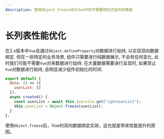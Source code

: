 ```yaml
---
description: 使用Object.freeze优化Vue中的不需要响应式监听的数据
---
```


# 长列表性能优化

在2.x版本中`Vue`会通过`Object.defineProperty`对数据进行劫持, 以实现双向数据绑定. 但在一些特定的业务场景, 组件只需要进行纯数据展示, 不会有任何变化, 此时我们可能不需要`Vue`对来数据进行劫持. 在大量数据需要进行呈现时, 如果禁止`Vue`对数据进行劫持, 会明显减少组件初始化的时间.  


```javascript
export default {
  data: () => ({
    userList: []
  }),
  async created() {
    const userList = await this.$service.get("/getuserList");
    this.userList = Object.freeze(userList);
  }
};
```

使用`Object.freeze`后，Vue的双向数据绑定实效，这也就是带来性能提升的原因。

